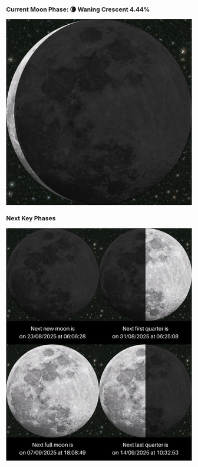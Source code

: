 ### Current Moon Phase: 🌘 Waning Crescent 4.44%
![Moon Phase](moonphase.png)
### Next Key Phases
![Gallery](gallery.png)